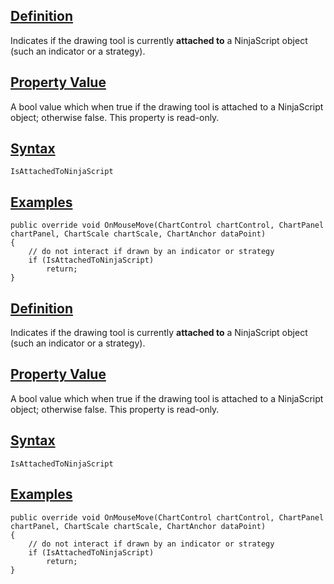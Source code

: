 ## [Definition](https://developer.ninjatrader.com/docs/desktop/isattachedtoninjascript\#definition)

Indicates if the drawing tool is currently **attached to** a NinjaScript object (such an indicator or a strategy).

## [Property Value](https://developer.ninjatrader.com/docs/desktop/isattachedtoninjascript\#property-value)

A bool value which when true if the drawing tool is attached to a NinjaScript object; otherwise false. This property is read-only.

## [Syntax](https://developer.ninjatrader.com/docs/desktop/isattachedtoninjascript\#syntax)

`IsAttachedToNinjaScript`

## [Examples](https://developer.ninjatrader.com/docs/desktop/isattachedtoninjascript\#examples)

```jsx-150469391 csharp
public override void OnMouseMove(ChartControl chartControl, ChartPanel chartPanel, ChartScale chartScale, ChartAnchor dataPoint)
{
    // do not interact if drawn by an indicator or strategy
    if (IsAttachedToNinjaScript)
        return;
}

```

## [Definition](https://developer.ninjatrader.com/docs/desktop/isattachedtoninjascript\#definition)

Indicates if the drawing tool is currently **attached to** a NinjaScript object (such an indicator or a strategy).

## [Property Value](https://developer.ninjatrader.com/docs/desktop/isattachedtoninjascript\#property-value)

A bool value which when true if the drawing tool is attached to a NinjaScript object; otherwise false. This property is read-only.

## [Syntax](https://developer.ninjatrader.com/docs/desktop/isattachedtoninjascript\#syntax)

`IsAttachedToNinjaScript`

## [Examples](https://developer.ninjatrader.com/docs/desktop/isattachedtoninjascript\#examples)

```jsx-150469391 csharp
public override void OnMouseMove(ChartControl chartControl, ChartPanel chartPanel, ChartScale chartScale, ChartAnchor dataPoint)
{
    // do not interact if drawn by an indicator or strategy
    if (IsAttachedToNinjaScript)
        return;
}

```